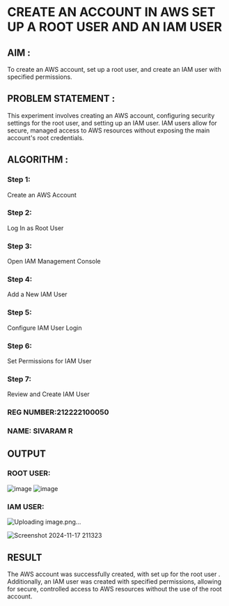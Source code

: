  # CREATE AN  ACCOUNT IN AWS SET UP A ROOT USER AND AN IAM USER 

## AIM :
To create an AWS account, set up a root user, and create an IAM user with specified permissions.

## PROBLEM STATEMENT :
This experiment involves creating an AWS account, configuring security settings for the root user, and setting up an IAM user. IAM users allow for secure, managed access to AWS resources without exposing the main account's root credentials.

## ALGORITHM :

 ### Step 1:
 Create an AWS Account </br>
 ### Step 2:
 Log In as Root User </br>
 ### Step 3:
 Open IAM Management Console</br>
 ### Step 4:
 Add a New IAM User</br>
 ### Step 5:
 Configure IAM User Login</br>
 ### Step 6:
 Set Permissions for IAM User</br>
 ### Step 7:
 Review and Create IAM User</br>

### REG NUMBER:212222100050
### NAME: SIVARAM R

## OUTPUT

### ROOT USER:
![image](https://github.com/user-attachments/assets/20f0c1da-e443-4fc5-a3e8-68e4f49aec41)
![image](https://github.com/user-attachments/assets/583580f9-aae8-49f6-9503-ed927e579245)
 ### IAM USER:
![Uploading image.png…]()


![Screenshot 2024-11-17 211323](https://github.com/user-attachments/assets/ce5bf444-2ecd-47f1-b68f-b5c5adc8e5d1)


## RESULT
The AWS account was successfully created, with set up for the root user . Additionally, an IAM user was created with specified permissions, allowing for secure, controlled access to AWS resources without the use of the root account. 

  


